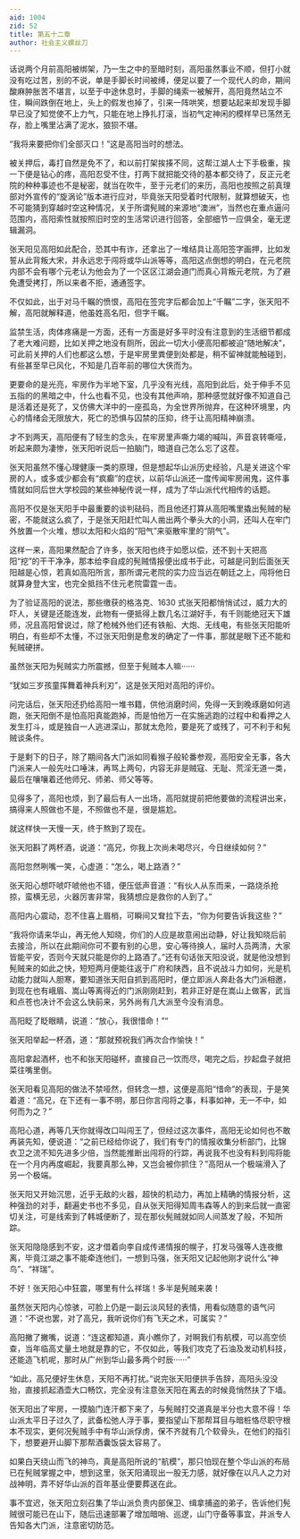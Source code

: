 ```yaml
---
aid: 1004
zid: 52
title: 第五十二章
author: 社会主义螺丝刀
---
```


话说两个月前高阳被绑架，乃一生之中的至暗时刻，高阳虽然事业不顺，但打小就没有吃过苦，别的不说，单是手脚长时间被缚，便足以要了一个现代人的命，期间酸麻肿胀苦不堪言，以至于中途休息时，手脚的绳索一被解开，高阳竟然站立不住，瞬间跌倒在地上，头上的假发也掉了，引来一阵哄笑，想要站起来却发现手脚早已没了知觉使不上力气，只能在地上挣扎打滚，当初气定神闲的模样早已荡然无存，脸上嘴里沾满了泥水，狼狈不堪。

“我将来要把你们全部灭口！”这是高阳当时的想法。

被关押后，毒打自然是免不了，和以前打架挨揍不同，这帮江湖人士下手极重，挨一下便是钻心的疼，高阳忍受不住，打两下就把能交待的基本都交待了，反正元老院的种种事迹也不是秘密，就当在吹牛，至于元老们的来历，高阳也按照之前真理部对外宣传的“旋涡论”版本进行应对，毕竟张天阳受着时代限制，就算想破天，也不可能猜到穿越时空这种情况，关于所谓髡贼的来源地“澳洲”，当然也在重点逼问范围内，高阳索性就按照旧时空的生活常识进行回答，全部细节一应俱全，毫无逻辑漏洞。

张天阳见高阳如此配合，恐其中有诈，还拿出了一堆结具让高阳签字画押，比如发誓从此背叛大宋，并永远忠于闯将或华山派等等，高阳这点倒想的明白，在元老院内部不会有哪个元老认为他会为了一个区区江湖会道门而真心背叛元老院，为了避免遭受拷打，所以来者不拒，通通签字。

不仅如此，出于对马千瞩的愤恨，高阳在签完字后都会加上“千瞩”二字，张天阳不解，高阳就解释道，他虽姓高名阳，但字千瞩。

监禁生活，肉体疼痛是一方面，还有一方面是好多平时没有注意到的生活细节都成了老大难问题，比如关押之地没有厕所，因此一切大小便高阳都被迫“随地解决”，可此前关押的人们也都这么想，于是牢房里粪便到处都是，稍不留神就能触碰到，有些甚至早已风化，不知是几百年前的哪位大侠而为。

更要命的是光亮，牢房作为半地下室，几乎没有光线，高阳到此后，处于伸手不见五指的的黑暗之中，什么也看不见，也没有其他声响，那种感觉就好像不知道自己是活着还是死了，又仿佛大洋中的一座孤岛，为全世界所抛弃，在这种环境里，内心的情绪会无限放大，死亡的恐惧与囚禁的压抑，终于让高阳精神崩溃。

才不到两天，高阳便有了轻生的念头，在牢房里声嘶力竭的喊叫，声音哀转嘶哑，听起来颇为凄惨，张天阳听说后一拍脑门，暗道自己怎么忘了这茬。

张天阳虽然不懂心理健康一类的原理，但是想起华山派历史经验，凡是关进这个牢房的人，或多或少都会有“疯癫”的症状，以前华山派还一度传闻牢房闹鬼，这件事情就如同后世大学校园的某些神秘传说一样，成为了华山派代代相传的话题。

高阳不仅是张天阳手中最重要的谈判砝码，而且他还打算从高阳嘴里撬出髡贼的秘密，不能就这么疯了，于是张天阳赶忙叫人凿出两个拳头大的小洞，还叫人在牢门外放置一个火堆，想以太阳和火焰的“阳气”来驱散牢里的“阴气”。

这样一来，高阳果然配合了许多，张天阳也终于如愿以偿，还不到十天把高阳“挖”的干干净净，那本给李自成的髡贼情报便出成书于此，可越是问到后面张天阳越是心惊，若真如高阳所言，那所谓元老院的实力应当远在朝廷之上，闯将他日就算身登大宝，也完全抵挡不住元老院雷霆一击。

为了验证高阳的说法，那些缴获的格洛克、1630 式张天阳都悄悄试过，威力大的吓人，关键是还能连发，此物有一便抵得上数几名江湖好手，有千则能绝冠天下雄师，况且高阳曾说过，除了枪械外他们还有铁船、大炮、无线电，有些张天阳能听明白，有些却不太懂，不过张天阳倒是愈发的确定了一件事，那就是眼下还不能和髡贼硬拼。

虽然张天阳为髡贼实力所震撼，但至于髡贼本人嘛······

“犹如三岁孩童挥舞着神兵利刃”，这是张天阳对高阳的评价。

问完话后，张天阳还扔给高阳一堆书籍，供他消磨时间，免得一天到晚琢磨如何逃跑，张天阳倒不是怕高阳真能跑掉，而是怕他万一在实施逃跑的过程中和看押之人发生打斗，或是独自一人逃进深山，那就太危险，要是死了或残了，可不利于和髡贼谈条件。

于是剩下的日子，除了期间各大门派如同看猴子般轮番参观，高阳安全无事，各大门派来人一般先吐口唾沫，再骂上两句，内容无非是贼寇、无耻、荒淫无道一类，最后在嚷嚷着还他师兄、师弟、师父等等。

见得多了，高阳也烦，到了最后有人一出场，高阳就提前把他要做的流程讲出来，搞得来人照做也不是，不照做也不是，很是尴尬。

就这样快一天慢一天，终于熬到了现在。

张天阳斟了两杯酒，说道：“高兄，你我上次尚未喝尽兴，今日继续如何？”

高阳忽然咧嘴一笑，心虚道：“怎么，喝上路酒？”

张天阳心想吓唬吓唬他也不错，便压低声音道：“有伙人从东而来，一路烧杀抢掠，蛮横无忌，火器厉害非常，我猜想应是救你的人到了。”

高阳内心震动，忍不住喜上眉梢，可瞬间又耷拉下去，“你为何要告诉我这些？”

“我将你请来华山，再无他人知晓，你们的人应是故意闹出动静，好让我知晓后前去接洽，所以在此期间你可不要有别的心思，安心等待换人，届时人员两清，大家皆能平安，否则今天就只能是你的上路酒了。”还有句话张天阳没说，就是他没想到髡贼来的如此之快，短短两月便能往返于广府和陕西，且不说战斗力如何，光是机动能力就叫人胆寒，要知道张天阳自抓到高阳时，便立即派人奔赴各大门派相邀，到现在也有峨眉、嵩山等离得近的门派刚刚赶到，若非正好是在嵩山上做客，武当和点苍也决计不会这么快前来，另外尚有几大派至今没有消息。

高阳眨了眨眼睛，说道：“放心，我很惜命！”“

张天阳举起一杯酒，道：“那就预祝我们再次合作愉快！”

高阳拿起酒杯，也不和张天阳碰杯，直接自己一饮而尽，喝完之后，抄起盘子就把菜往嘴里倒。

张天阳看见高阳的做法不禁哑然，但转念一想，这便是高阳“惜命”的表现，于是笑着道：“高兄，在下还有一事不明，那日你言闯将之事，料事如神，无一不中，如何而为之？”

高阳心道，再等几天你就得改口叫闯王了，但经过这次事件，高阳无论如何也不敢再装先知，便说道：“之前已经给你说了，我们有专门的情报收集分析部门，比锦衣卫之流不知先进多少倍，当然能推断出闯将的行踪，再说我不也没有料到闯将能在一个月内再度崛起，我要真那么神，又岂会被你抓住？”高阳从一个极端滑入了另一个极端。

张天阳又开始沉思，近乎无敌的火器，超快的机动力，再加上精确的情报分析，这种强劲的对手，翻遍史书也不多见，自从张天阳得知周韦森等人的到来后就一直密切关注，可是线索到了韩城便断了，现在那伙髡贼就如同人间蒸发了般，不知所踪。

张天阳隐隐感到不安，这才借着向李自成传递情报的幌子，打发马强等人连夜撤离，毕竟江湖之事不能牵连他们，一想到马强，张天阳又记起他刚才说什么“神鸟”、“祥瑞”。

不好！张天阳心中狂震，哪里有什么祥瑞！多半是髡贼来袭！

虽然张天阳内心惊骇，可脸上仍是一副云淡风轻的表情，用看似随意的语气问道：“不说也罢，对了高兄，我听说你们有飞天之术，可属实？”

高阳撇了撇嘴，说道：“连这都知道，真小瞧你了，对啊我们有航模，可以高空侦查，当年临高丈量土地就是靠的它，不仅如此，等我们攻克了石油及发动机科技，还能造飞机呢，那时从广州到华山最多两个时辰······”

“如此，高兄便好生休息，天阳不再打扰。”说完张天阳便拱手告辞，高阳头没没抬，直接抓起酒壶大口畅饮，完全没有注意张天阳在离去的时候竟悄然扶了下墙。

张天阳出了牢房，一摸脑门连汗都下来了，与髡贼打交道真是半分也大意不得！华山派太平日子过久了，武备松弛人浮于事，要指望山下那帮耳目与暗桩恪尽职守根本不现实，更何况髡贼手中有华山派俘虏，保不齐就有几个软骨头，在他们的指引下，想要避开山脚下那帮酒囊饭袋太容易了。

如果白天绕山而飞的神鸟，真是高阳所说的“航模”，那只怕现在整个华山派的布局已在髡贼掌握之中，想到这里，张天阳涌现出一股无力感，就好像在以凡人之力对战神明，弄不好华山派的百年基业便要葬送在此。

事不宜迟，张天阳立刻召集了华山派负责内部保卫、缉拿捕盗的弟子，告诉他们髡贼很可能已在山下，随后迅速部署了增加暗哨、巡逻，山门守备等事宜，并派专人告知各大门派，注意密切防范。
